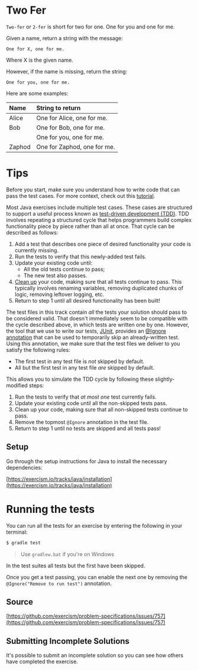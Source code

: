 # Two Fer

`Two-fer` or `2-fer` is short for two for one. One for you and one for me.

Given a name, return a string with the message:

```text
One for X, one for me.
```

Where X is the given name.

However, if the name is missing, return the string:

```text
One for you, one for me.
```

Here are some examples:

|Name    |String to return 
|:-------|:------------------
|Alice   |One for Alice, one for me. 
|Bob     |One for Bob, one for me.
|        |One for you, one for me.
|Zaphod  |One for Zaphod, one for me.

# Tips

Before you start, make sure you understand how to write code that can pass the test cases.
For more context, check out this [tutorial](https://github.com/exercism/java/blob/master/exercises/hello-world/TUTORIAL.md).

Most Java exercises include multiple test cases. These cases are structured to
support a useful process known as
[test-driven development (TDD)](https://en.wikipedia.org/wiki/Test-driven_development).
TDD involves repeating a structured cycle that helps programmers build complex
functionality piece by piece rather than all at once. That cycle can be
described as follows:

1. Add a test that describes one piece of desired functionality your code is
currently missing.
2. Run the tests to verify that this newly-added test fails.
3. Update your existing code until:
    - All the old tests continue to pass;
    - The new test also passes.
4. [Clean up](https://en.wikipedia.org/wiki/Code_refactoring) your code, making
sure that all tests continue to pass. This typically involves renaming
variables, removing duplicated chunks of logic, removing leftover logging, etc.
5. Return to step 1 until all desired functionality has been built!

The test files in this track contain _all_ the tests your solution should pass
to be considered valid. That doesn't immediately seem to be compatible with the
cycle described above, in which tests are written one by one. However, the
tool that we use to write our tests, [JUnit](http://junit.org), provides an
[@Ignore](http://junit.sourceforge.net/javadoc/org/junit/Ignore.html)
[annotation](https://docs.oracle.com/javase/tutorial/java/annotations/) that
can be used to temporarily skip an already-written test. Using this annotation,
we make sure that the test files we deliver to you satisfy the following rules:

- The first test in any test file is _not_ skipped by default.
- All but the first test in any test file _are_ skipped by default.

This allows you to simulate the TDD cycle by following these slightly-modified
steps:

1. Run the tests to verify that _at most one_ test currently fails.
2. Update your existing code until all the non-skipped tests pass.
3. Clean up your code, making sure that all non-skipped tests continue to pass.
4. Remove the topmost `@Ignore` annotation in the test file.
5. Return to step 1 until no tests are skipped and all tests pass!


## Setup

Go through the setup instructions for Java to install the necessary
dependencies:

[https://exercism.io/tracks/java/installation](https://exercism.io/tracks/java/installation)

# Running the tests

You can run all the tests for an exercise by entering the following in your
terminal:

```sh
$ gradle test
```

> Use `gradlew.bat` if you're on Windows

In the test suites all tests but the first have been skipped.

Once you get a test passing, you can enable the next one by removing the
`@Ignore("Remove to run test")` annotation.

## Source

[https://github.com/exercism/problem-specifications/issues/757](https://github.com/exercism/problem-specifications/issues/757)

## Submitting Incomplete Solutions
It's possible to submit an incomplete solution so you can see how others have
completed the exercise.
